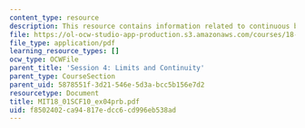 ```yaml
---
content_type: resource
description: This resource contains information related to continuous but not smooth.
file: https://ol-ocw-studio-app-production.s3.amazonaws.com/courses/18-01sc-single-variable-calculus-fall-2010/f8502402ca94817edcc6cd996eb538ad_MIT18_01SCF10_ex04prb.pdf
file_type: application/pdf
learning_resource_types: []
ocw_type: OCWFile
parent_title: 'Session 4: Limits and Continuity'
parent_type: CourseSection
parent_uid: 5878551f-3d21-546e-5d3a-bcc5b156e7d2
resourcetype: Document
title: MIT18_01SCF10_ex04prb.pdf
uid: f8502402-ca94-817e-dcc6-cd996eb538ad
---
```

